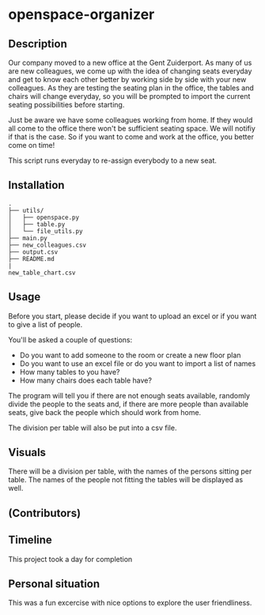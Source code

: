 # openspace-organizer

## Description
Our company moved to a new office at the Gent Zuiderport. As many of us are new colleagues, we come up with the idea of changing seats everyday and get to know each other better by working side by side with your new colleagues. As they are testing the seating plan in the office, the tables and chairs will change everyday, so you will be prompted to import the current seating possibilities before starting.

Just be aware we have some colleagues working from home. If they would all come to the office there won't be sufficient seating space. We will notifiy if that is the case. So if you want to come and work at the office, you better come on time!

This script runs everyday to re-assign everybody to a new seat.

## Installation
```
.
├── utils/
│   ├── openspace.py
│   ├── table.py
│   └── file_utils.py
├── main.py
├── new_colleagues.csv
├── output.csv
├── README.md
|
new_table_chart.csv
```

## Usage
Before you start, please decide if you want to upload an excel or if you want to give a list of people.

You'll be asked a couple of questions:

* Do you want to add someone to the room or create a new floor plan
* Do you want to use an excel file or do you want to import a list of names
* How many tables to you have?
* How many chairs does each table have?

The program will tell you if there are not enough seats available, randomly divide the people to the seats and, if there are more people than available seats, give back the people which should work from home.

The division per table will also be put into a csv file.

## Visuals
There will be a division per table, with the names of the persons sitting per table.
The names of the people not fitting the tables will be displayed as well.

## (Contributors)

## Timeline
This project took a day for completion

## Personal situation
This was a fun excercise with nice options to explore the user friendliness.
